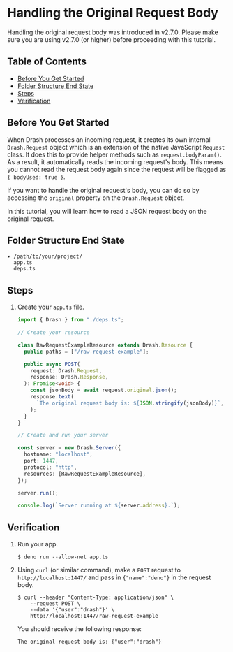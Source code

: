# Handling the Original Request Body

Handling the original request body was introduced in v2.7.0. Please make sure
you are using v2.7.0 (or higher) before proceeding with this tutorial.

## Table of Contents

- [Before You Get Started](#before-you-get-started)
- [Folder Structure End State](#folder-structure-end-state)
- [Steps](#steps)
- [Verification](#verification)

## Before You Get Started

When Drash processes an incoming request, it creates its own internal
`Drash.Request` object which is an extension of the native JavaScript `Request`
class. It does this to provide helper methods such as `request.bodyParam()`. As
a result, it automatically reads the incoming request's body. This means you
cannot read the request body again since the request will be flagged as
`{ bodyUsed: true }`.

If you want to handle the original request's body, you can do so by accessing
the `original` property on the `Drash.Request` object.

In this tutorial, you will learn how to read a JSON request body on the original
request.

## Folder Structure End State

```text
▾ /path/to/your/project/
  app.ts
  deps.ts
```

## Steps

1. Create your `app.ts` file.

   ```typescript
   import { Drash } from "./deps.ts";

   // Create your resource

   class RawRequestExampleResource extends Drash.Resource {
     public paths = ["/raw-request-example"];

     public async POST(
       request: Drash.Request,
       response: Drash.Response,
     ): Promise<void> {
       const jsonBody = await request.original.json();
       response.text(
         `The original request body is: ${JSON.stringify(jsonBody)}`,
       );
     }
   }

   // Create and run your server

   const server = new Drash.Server({
     hostname: "localhost",
     port: 1447,
     protocol: "http",
     resources: [RawRequestExampleResource],
   });

   server.run();

   console.log(`Server running at ${server.address}.`);
   ```

## Verification

1. Run your app.

   ```shell
   $ deno run --allow-net app.ts
   ```

2. Using `curl` (or similar command), make a `POST` request to
   `http://localhost:1447/` and pass in `{"name":"deno"}` in the request body.

   ```text
   $ curl --header "Content-Type: application/json" \
       --request POST \
       --data '{"user":"drash"}' \
       http://localhost:1447/raw-request-example
   ```

   You should receive the following response:

   ```text
   The original request body is: {"user":"drash"}
   ```

